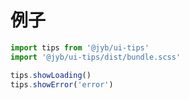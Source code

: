 # 例子
```javascript
import tips from '@jyb/ui-tips'
import '@jyb/ui-tips/dist/bundle.scss'

tips.showLoading()
tips.showError('error')
```